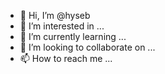 - 👋 Hi, I’m @hyseb
- 👀 I’m interested in ...
- 🌱 I’m currently learning ...
- 💞️ I’m looking to collaborate on ...
- 📫 How to reach me ...

<!---
hyseb/hyseb is a ✨ special ✨ repository because its `README.md` (this file) appears on your GitHub profile.
You can click the Preview link to take a look at your changes.
--->
